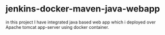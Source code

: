 # jenkins-docker-maven-java-webapp

in this project I have integrated java based web app which i deployed over Apache tomcat app-server using docker container. 
